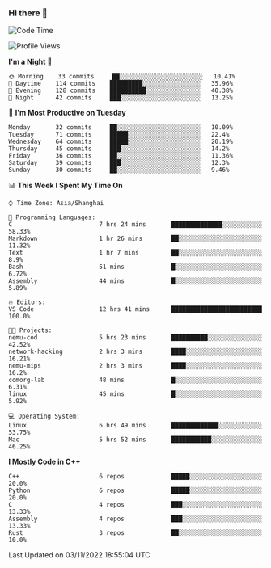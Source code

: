 ### Hi there 👋

<!--
**KarmaD7/KarmaD7** is a ✨ _special_ ✨ repository because its `README.md` (this file) appears on your GitHub profile.

Here are some ideas to get you started:

- 🔭 I’m currently working on ...
- 🌱 I’m currently learning ...
- 👯 I’m looking to collaborate on ...
- 🤔 I’m looking for help with ...
- 💬 Ask me about ...
- 📫 How to reach me: ...
- 😄 Pronouns: ...
- ⚡ Fun fact: ...
-->

<!--START_SECTION:waka-->
![Code Time](http://img.shields.io/badge/Code%20Time-63%20hrs%2054%20mins-blue)

![Profile Views](http://img.shields.io/badge/Profile%20Views-3-blue)

**I'm a Night 🦉** 

```text
🌞 Morning    33 commits     ██░░░░░░░░░░░░░░░░░░░░░░░   10.41% 
🌆 Daytime    114 commits    █████████░░░░░░░░░░░░░░░░   35.96% 
🌃 Evening    128 commits    ██████████░░░░░░░░░░░░░░░   40.38% 
🌙 Night      42 commits     ███░░░░░░░░░░░░░░░░░░░░░░   13.25%

```
📅 **I'm Most Productive on Tuesday** 

```text
Monday       32 commits     ██░░░░░░░░░░░░░░░░░░░░░░░   10.09% 
Tuesday      71 commits     █████░░░░░░░░░░░░░░░░░░░░   22.4% 
Wednesday    64 commits     █████░░░░░░░░░░░░░░░░░░░░   20.19% 
Thursday     45 commits     ███░░░░░░░░░░░░░░░░░░░░░░   14.2% 
Friday       36 commits     ██░░░░░░░░░░░░░░░░░░░░░░░   11.36% 
Saturday     39 commits     ███░░░░░░░░░░░░░░░░░░░░░░   12.3% 
Sunday       30 commits     ██░░░░░░░░░░░░░░░░░░░░░░░   9.46%

```


📊 **This Week I Spent My Time On** 

```text
⌚︎ Time Zone: Asia/Shanghai

💬 Programming Languages: 
C                        7 hrs 24 mins       ██████████████░░░░░░░░░░░   58.33% 
Markdown                 1 hr 26 mins        ██░░░░░░░░░░░░░░░░░░░░░░░   11.32% 
Text                     1 hr 7 mins         ██░░░░░░░░░░░░░░░░░░░░░░░   8.9% 
Bash                     51 mins             █░░░░░░░░░░░░░░░░░░░░░░░░   6.72% 
Assembly                 44 mins             █░░░░░░░░░░░░░░░░░░░░░░░░   5.89%

🔥 Editors: 
VS Code                  12 hrs 41 mins      █████████████████████████   100.0%

🐱‍💻 Projects: 
nemu-cod                 5 hrs 23 mins       ██████████░░░░░░░░░░░░░░░   42.52% 
network-hacking          2 hrs 3 mins        ████░░░░░░░░░░░░░░░░░░░░░   16.21% 
nemu-mips                2 hrs 3 mins        ████░░░░░░░░░░░░░░░░░░░░░   16.2% 
comorg-lab               48 mins             █░░░░░░░░░░░░░░░░░░░░░░░░   6.31% 
linux                    45 mins             █░░░░░░░░░░░░░░░░░░░░░░░░   5.92%

💻 Operating System: 
Linux                    6 hrs 49 mins       █████████████░░░░░░░░░░░░   53.75% 
Mac                      5 hrs 52 mins       ███████████░░░░░░░░░░░░░░   46.25%

```

**I Mostly Code in C++** 

```text
C++                      6 repos             █████░░░░░░░░░░░░░░░░░░░░   20.0% 
Python                   6 repos             █████░░░░░░░░░░░░░░░░░░░░   20.0% 
C                        4 repos             ███░░░░░░░░░░░░░░░░░░░░░░   13.33% 
Assembly                 4 repos             ███░░░░░░░░░░░░░░░░░░░░░░   13.33% 
Rust                     3 repos             ██░░░░░░░░░░░░░░░░░░░░░░░   10.0%

```



 Last Updated on 03/11/2022 18:55:04 UTC
<!--END_SECTION:waka-->
